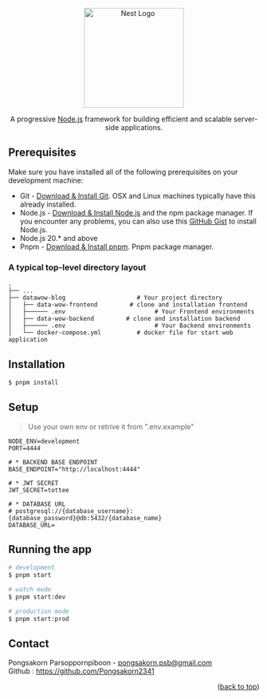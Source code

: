 <a name="readme-top"></a>


<p align="center">
  <a href="http://nestjs.com/" target="blank"><img src="https://nestjs.com/img/logo-small.svg" width="200" alt="Nest Logo" /></a>
</p>

[circleci-image]: https://img.shields.io/circleci/build/github/nestjs/nest/master?token=abc123def456
[circleci-url]: https://circleci.com/gh/nestjs/nest



  <p align="center">A progressive <a href="http://nodejs.org" target="_blank">Node.js</a> framework for building efficient and scalable server-side applications.</p>


## Prerequisites
Make sure you have installed all of the following prerequisites on your development machine:
* Git - [Download & Install Git](https://git-scm.com/downloads). OSX and Linux machines typically have this already installed.
* Node.js - [Download & Install Node.js](https://nodejs.org/en/download/) and the npm package manager. If you encounter any problems, you can also use this [GitHub Gist](https://gist.github.com/isaacs/579814) to install Node.js.
* Node.js 20.* and above
* Pnpm - [Download & Install pnpm](https://pnpm.io/installation). Pnpm package manager.

### A typical top-level directory layout

    .
    ├── ...
    ├── datawow-blog                    # Your project directory
    │   ├── data-wow-frontend         # clone and installation frontend
    │   ├────── .env                         # Your Frontend environments
    │   ├── data-wow-backend         # clone and installation backend
    │   ├────── .env                         # Your Backend environments
    │   └── docker-compose.yml          # docker file for start web application


## Installation

```bash
$ pnpm install
```


## Setup

> Use your own env or retrive it from ".env.example"

```
NODE_ENV=development
PORT=4444

# * BACKEND BASE ENDPOINT
BASE_ENDPOINT="http://localhost:4444"

# * JWT SECRET
JWT_SECRET=tottee

# * DATABASE URL
# postgresql://{database_username}:{database_password}@db:5432/{database_name}
DATABASE_URL=
```


## Running the app

```bash
# development
$ pnpm start

# watch mode
$ pnpm start:dev

# production mode
$ pnpm start:prod
```


## Contact

Pongsakorn Parsoppornpiboon - pongsakorn.psb@gmail.com
<br />
Github : https://github.com/Pongsakorn2341

<p align="right">(<a href="#readme-top">back to top</a>)</p>
